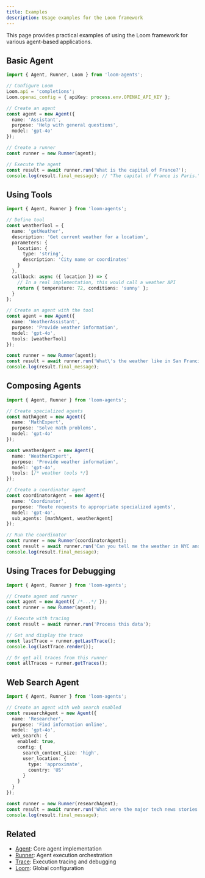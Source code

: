 ```yaml
---
title: Examples
description: Usage examples for the Loom framework
---
```


This page provides practical examples of using the Loom framework for various agent-based applications.

## Basic Agent

```typescript
import { Agent, Runner, Loom } from 'loom-agents';

// Configure Loom
Loom.api = 'completions';
Loom.openai_config = { apiKey: process.env.OPENAI_API_KEY };

// Create an agent
const agent = new Agent({
  name: 'Assistant',
  purpose: 'Help with general questions',
  model: 'gpt-4o'
});

// Create a runner
const runner = new Runner(agent);

// Execute the agent
const result = await runner.run('What is the capital of France?');
console.log(result.final_message); // "The capital of France is Paris."
```

## Using Tools

```typescript
import { Agent, Runner } from 'loom-agents';

// Define tool
const weatherTool = {
  name: 'getWeather',
  description: 'Get current weather for a location',
  parameters: {
    location: {
      type: 'string',
      description: 'City name or coordinates'
    }
  },
  callback: async ({ location }) => {
    // In a real implementation, this would call a weather API
    return { temperature: 72, conditions: 'sunny' };
  }
};

// Create an agent with the tool
const agent = new Agent({
  name: 'WeatherAssistant',
  purpose: 'Provide weather information',
  model: 'gpt-4o',
  tools: [weatherTool]
});

const runner = new Runner(agent);
const result = await runner.run('What\'s the weather like in San Francisco?');
console.log(result.final_message);
```

## Composing Agents

```typescript
import { Agent, Runner } from 'loom-agents';

// Create specialized agents
const mathAgent = new Agent({
  name: 'MathExpert',
  purpose: 'Solve math problems',
  model: 'gpt-4o'
});

const weatherAgent = new Agent({
  name: 'WeatherExpert',
  purpose: 'Provide weather information',
  model: 'gpt-4o',
  tools: [/* weather tools */]
});

// Create a coordinator agent
const coordinatorAgent = new Agent({
  name: 'Coordinator',
  purpose: 'Route requests to appropriate specialized agents',
  model: 'gpt-4o',
  sub_agents: [mathAgent, weatherAgent]
});

// Run the coordinator
const runner = new Runner(coordinatorAgent);
const result = await runner.run('Can you tell me the weather in NYC and also calculate 15% of 85?');
console.log(result.final_message);
```

## Using Traces for Debugging

```typescript
import { Agent, Runner } from 'loom-agents';

// Create agent and runner
const agent = new Agent({ /*...*/ });
const runner = new Runner(agent);

// Execute with tracing
const result = await runner.run('Process this data');

// Get and display the trace
const lastTrace = runner.getLastTrace();
console.log(lastTrace.render());

// Or get all traces from this runner
const allTraces = runner.getTraces();
```

## Web Search Agent

```typescript
import { Agent, Runner } from 'loom-agents';

// Create an agent with web search enabled
const researchAgent = new Agent({
  name: 'Researcher',
  purpose: 'Find information online',
  model: 'gpt-4o',
  web_search: {
    enabled: true,
    config: {
      search_context_size: 'high',
      user_location: {
        type: 'approximate',
        country: 'US'
      }
    }
  }
});

const runner = new Runner(researchAgent);
const result = await runner.run('What were the major tech news stories this week?');
console.log(result.final_message);
```

## Related

- [Agent](/docs/reference/agent): Core agent implementation
- [Runner](/docs/reference/runner): Agent execution orchestration
- [Trace](/docs/reference/trace): Execution tracing and debugging
- [Loom](/docs/reference/loom): Global configuration
